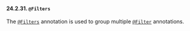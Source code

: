 #### 24.2.31. `@Filters`

<div class="paragraph">

The [`@Filters`](https://docs.jboss.org/hibernate/orm/5.2/javadocs/org/hibernate/annotations/Filters.html) annotation is used to group multiple [`@Filter`](#annotations-hibernate-filter) annotations.

</div>
</div>
<div class="sect3">

